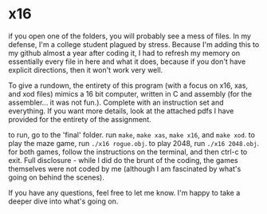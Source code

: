 # x16

if you open one of the folders, you will probably see a mess of files. In my defense, I'm a college student plagued by stress. Because I'm adding this to my github almost a year after coding it, I had to refresh my memory 
on essentially every file in here and what it does, because if you don't have explicit directions, then it won't work very well. 

To give a rundown, the entirety of this program (with a focus on x16, xas, and xod files) mimics a 16 bit computer, written in C and assembly (for the assembler... it was not fun.). Complete with an instruction set and everything. If you want more details, look at the attached
pdfs I have provided for the entirety of the assignment.

to run, go to the 'final' folder. run ```make```, ```make xas```, ```make x16```, and ```make xod```. to play the maze game, run ```./x16 rogue.obj```. to play 2048, run ```./x16 2048.obj```. for both games, 
follow the instructions on the terminal, and then ctrl-c to exit. Full disclosure - while I did do the brunt of the coding, the games themselves were not coded by me (although I am fascinated by what's going on
behind the scenes).

If you have any questions, feel free to let me know. I'm happy to take a deeper dive into what's going on. 
